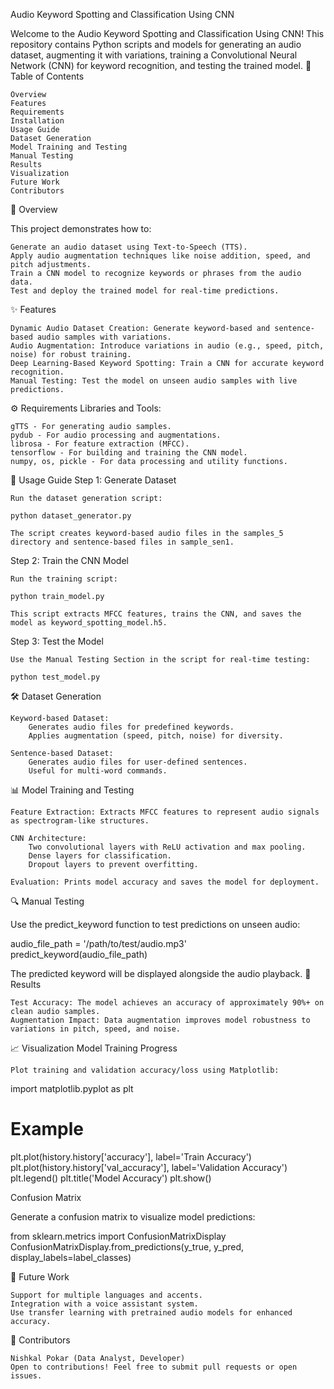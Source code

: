 Audio Keyword Spotting and Classification Using CNN

Welcome to the Audio Keyword Spotting and Classification Using CNN! This repository contains Python scripts and models for generating an audio dataset, augmenting it with variations, training a Convolutional Neural Network (CNN) for keyword recognition, and testing the trained model.
🔗 Table of Contents

    Overview
    Features
    Requirements
    Installation
    Usage Guide
    Dataset Generation
    Model Training and Testing
    Manual Testing
    Results
    Visualization
    Future Work
    Contributors

📖 Overview

This project demonstrates how to:

    Generate an audio dataset using Text-to-Speech (TTS).
    Apply audio augmentation techniques like noise addition, speed, and pitch adjustments.
    Train a CNN model to recognize keywords or phrases from the audio data.
    Test and deploy the trained model for real-time predictions.

✨ Features

    Dynamic Audio Dataset Creation: Generate keyword-based and sentence-based audio samples with variations.
    Audio Augmentation: Introduce variations in audio (e.g., speed, pitch, noise) for robust training.
    Deep Learning-Based Keyword Spotting: Train a CNN for accurate keyword recognition.
    Manual Testing: Test the model on unseen audio samples with live predictions.

⚙️ Requirements
Libraries and Tools:

    gTTS - For generating audio samples.
    pydub - For audio processing and augmentations.
    librosa - For feature extraction (MFCC).
    tensorflow - For building and training the CNN model.
    numpy, os, pickle - For data processing and utility functions.



🚀 Usage Guide
Step 1: Generate Dataset

    Run the dataset generation script:

    python dataset_generator.py

    The script creates keyword-based audio files in the samples_5 directory and sentence-based files in sample_sen1.

Step 2: Train the CNN Model

    Run the training script:

    python train_model.py

    This script extracts MFCC features, trains the CNN, and saves the model as keyword_spotting_model.h5.

Step 3: Test the Model

    Use the Manual Testing Section in the script for real-time testing:

    python test_model.py

🛠️ Dataset Generation

    Keyword-based Dataset:
        Generates audio files for predefined keywords.
        Applies augmentation (speed, pitch, noise) for diversity.

    Sentence-based Dataset:
        Generates audio files for user-defined sentences.
        Useful for multi-word commands.

📊 Model Training and Testing

    Feature Extraction: Extracts MFCC features to represent audio signals as spectrogram-like structures.

    CNN Architecture:
        Two convolutional layers with ReLU activation and max pooling.
        Dense layers for classification.
        Dropout layers to prevent overfitting.

    Evaluation: Prints model accuracy and saves the model for deployment.

🔍 Manual Testing

Use the predict_keyword function to test predictions on unseen audio:

audio_file_path = '/path/to/test/audio.mp3'
predict_keyword(audio_file_path)

The predicted keyword will be displayed alongside the audio playback.
🎯 Results

    Test Accuracy: The model achieves an accuracy of approximately 90%+ on clean audio samples.
    Augmentation Impact: Data augmentation improves model robustness to variations in pitch, speed, and noise.

📈 Visualization
Model Training Progress

    Plot training and validation accuracy/loss using Matplotlib:

import matplotlib.pyplot as plt

# Example

plt.plot(history.history['accuracy'], label='Train Accuracy')
plt.plot(history.history['val_accuracy'], label='Validation Accuracy')
plt.legend()
plt.title('Model Accuracy')
plt.show()

Confusion Matrix

Generate a confusion matrix to visualize model predictions:

from sklearn.metrics import ConfusionMatrixDisplay
ConfusionMatrixDisplay.from_predictions(y_true, y_pred, display_labels=label_classes)

🚀 Future Work

    Support for multiple languages and accents.
    Integration with a voice assistant system.
    Use transfer learning with pretrained audio models for enhanced accuracy.

🙌 Contributors

    Nishkal Pokar (Data Analyst, Developer)
    Open to contributions! Feel free to submit pull requests or open issues.

#
